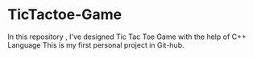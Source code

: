 # TicTactoe-Game
In this repository , I've designed Tic Tac Toe Game with the help of C++ Language
This is my first personal project in Git-hub.
